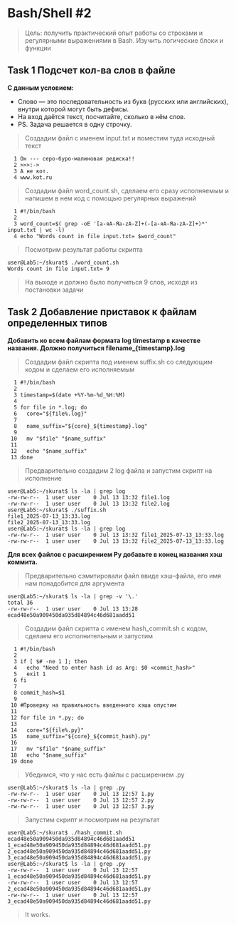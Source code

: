 # Bash/Shell #2

> Цель: получить практический опыт работы со строками и регулярными выражениями в Bash. Изучить логические блоки и функции

## Task 1 Подсчет кол-ва слов в файле

**С данным условием:**

- Слово — это последовательность из букв (русских или английских), внутри которой могут быть дефисы.
- На вход даётся текст, посчитайте, сколько в нём слов.
- PS. Задача решается в одну строчку.

> Создадим файл с именем input.txt и поместим туда исходный текст
```
  1 Он --- серо-буро-малиновая редиска!!
  2 >>>:->
  3 А не кот.
  4 www.kot.ru
```
> Создадим файл word_count.sh, сделаем его сразу исполняемым и напишем в нем код с помощью регулярных выражений
```
  1 #!/bin/bash
  2
  3 word_count=$( grep -oE '[а-яА-Яa-zA-Z]+(-[а-яА-Яa-zA-Z]+)*' input.txt | wc -l)
  4 echo "Words count in file input.txt= $word_count"
```
> Посмотрим результат работы скрипта
```
user@Lab5:~/skurat$ ./word_count.sh
Words count in file input.txt= 9
```
> На выходе и должно было получиться 9 слов, исходя из постановки задачи

## Task 2  Добавление приставок к файлам определенных типов
**Добавить ко всем файлам формата log timestamp в качестве названия.
Должно получиться filename_{timestamp}.log**
> Создадим файл скрипта под именем suffix.sh со следующим кодом и сделаем его исполняемым
```
  1 #!/bin/bash
  2
  3 timestamp=$(date +%Y-%m-%d_%H:%M)
  4
  5 for file in *.log; do
  6   core="${file%.log}"
  7
  8   name_suffix="${core}_${timestamp}.log"
  9
 10   mv "$file" "$name_suffix"
 11
 12   echo "$name_suffix"
 13 done
```
> Предварительно создадим  2 log файла и запустим скрипт на исполнение
```
user@Lab5:~/skurat$ ls -la | grep log
-rw-rw-r--  1 user user    0 Jul 13 13:32 file1.log
-rw-rw-r--  1 user user    0 Jul 13 13:32 file2.log
user@Lab5:~/skurat$ ./suffix.sh
file1_2025-07-13_13:33.log
file2_2025-07-13_13:33.log
user@Lab5:~/skurat$ ls -la | grep log
-rw-rw-r--  1 user user    0 Jul 13 13:32 file1_2025-07-13_13:33.log
-rw-rw-r--  1 user user    0 Jul 13 13:32 file2_2025-07-13_13:33.log
``` 
**Для всех файлов с расширением Py добавьте в конец названия хэш коммита.**
> Предварительно сэмитировали файл ввиде хэш-файла, его имя нам понадобится для аргумента
```
user@Lab5:~/skurat$ ls -la | grep -v '\.'
total 36
-rw-rw-r--  1 user user    0 Jul 13 13:28 ecad48e50a909450da935d84894c46d681aadd51
```
> Создадим файл скрипта с именем hash_commit.sh с кодом, сделаем его исполнительным и запустим
```
  1 #!/bin/bash
  2
  3 if [ $# -ne 1 ]; then
  4   echo "Need to enter hash id as Arg: $0 <commit_hash>"
  5   exit 1
  6 fi
  7
  8 commit_hash=$1
  9
 10 #Проверку на правильность введенного хэша опустим
 11
 12 for file in *.py; do
 13  
 14   core="${file%.py}"
 15   name_suffix="${core}_${commit_hash}.py"
 16
 17   mv "$file" "$name_suffix"
 18   echo "$name_suffix"
 19 done
```
> Убедимся, что у нас есть файлы с расширением .py
```
user@Lab5:~/skurat$ ls -la | grep .py
-rw-rw-r--  1 user user    0 Jul 13 12:57 1.py
-rw-rw-r--  1 user user    0 Jul 13 12:57 2.py
-rw-rw-r--  1 user user    0 Jul 13 12:57 3.py
```
> Запустим скрипт и посмотрим на результат
```
user@Lab5:~/skurat$ ./hash_commit.sh ecad48e50a909450da935d84894c46d681aadd51
1_ecad48e50a909450da935d84894c46d681aadd51.py
2_ecad48e50a909450da935d84894c46d681aadd51.py
3_ecad48e50a909450da935d84894c46d681aadd51.py
user@Lab5:~/skurat$ ls -la | grep .py
-rw-rw-r--  1 user user    0 Jul 13 12:57 1_ecad48e50a909450da935d84894c46d681aadd51.py
-rw-rw-r--  1 user user    0 Jul 13 12:57 2_ecad48e50a909450da935d84894c46d681aadd51.py
-rw-rw-r--  1 user user    0 Jul 13 12:57 3_ecad48e50a909450da935d84894c46d681aadd51.py
```
> It works.

